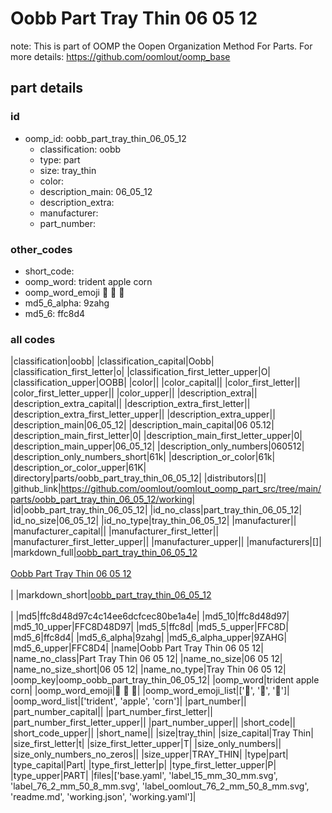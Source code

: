 # Oobb Part Tray Thin 06 05 12  

note: This is part of OOMP the Oopen Organization Method For Parts. For more details: https://github.com/oomlout/oomp_base

##  part details





### id
* oomp_id: oobb_part_tray_thin_06_05_12
  * classification: oobb
  * type: part
  * size: tray_thin
  * color: 
  * description_main: 06_05_12
  * description_extra: 
  * manufacturer: 
  * part_number: 

### other_codes
* short_code: 
* oomp_word: trident apple corn
* oomp_word_emoji :trident: :apple: :corn:
* md5_6_alpha: 9zahg
* md5_6: ffc8d4

### all codes 
|classification|oobb|
|classification_capital|Oobb|
|classification_first_letter|o|
|classification_first_letter_upper|O|
|classification_upper|OOBB|
|color||
|color_capital||
|color_first_letter||
|color_first_letter_upper||
|color_upper||
|description_extra||
|description_extra_capital||
|description_extra_first_letter||
|description_extra_first_letter_upper||
|description_extra_upper||
|description_main|06_05_12|
|description_main_capital|06 05.12|
|description_main_first_letter|0|
|description_main_first_letter_upper|0|
|description_main_upper|06_05_12|
|description_only_numbers|060512|
|description_only_numbers_short|61k|
|description_or_color|61k|
|description_or_color_upper|61K|
|directory|parts/oobb_part_tray_thin_06_05_12|
|distributors|[]|
|github_link|https://github.com/oomlout/oomlout_oomp_part_src/tree/main/parts/oobb_part_tray_thin_06_05_12/working|
|id|oobb_part_tray_thin_06_05_12|
|id_no_class|part_tray_thin_06_05_12|
|id_no_size|06_05_12|
|id_no_type|tray_thin_06_05_12|
|manufacturer||
|manufacturer_capital||
|manufacturer_first_letter||
|manufacturer_first_letter_upper||
|manufacturer_upper||
|manufacturers|[]|
|markdown_full|[oobb_part_tray_thin_06_05_12](https://github.com/oomlout/oomlout_oomp_part_src/tree/main/parts/oobb_part_tray_thin_06_05_12/working)<br>[](https://github.com/oomlout/oomlout_oomp_part_src/tree/main/parts/oobb_part_tray_thin_06_05_12/working)<br>[Oobb Part Tray Thin 06 05 12](https://github.com/oomlout/oomlout_oomp_part_src/tree/main/parts/oobb_part_tray_thin_06_05_12/working)<br><br>|
|markdown_short|[oobb_part_tray_thin_06_05_12](https://github.com/oomlout/oomlout_oomp_part_src/tree/main/parts/oobb_part_tray_thin_06_05_12/working)<br><br>|
|md5|ffc8d48d97c4c14ee6dcfcec80be1a4e|
|md5_10|ffc8d48d97|
|md5_10_upper|FFC8D48D97|
|md5_5|ffc8d|
|md5_5_upper|FFC8D|
|md5_6|ffc8d4|
|md5_6_alpha|9zahg|
|md5_6_alpha_upper|9ZAHG|
|md5_6_upper|FFC8D4|
|name|Oobb Part Tray Thin 06 05 12|
|name_no_class|Part Tray Thin 06 05 12|
|name_no_size|06 05 12|
|name_no_size_short|06 05 12|
|name_no_type|Tray Thin 06 05 12|
|oomp_key|oomp_oobb_part_tray_thin_06_05_12|
|oomp_word|trident apple corn|
|oomp_word_emoji|:trident: :apple: :corn:|
|oomp_word_emoji_list|[':trident:', ':apple:', ':corn:']|
|oomp_word_list|['trident', 'apple', 'corn']|
|part_number||
|part_number_capital||
|part_number_first_letter||
|part_number_first_letter_upper||
|part_number_upper||
|short_code||
|short_code_upper||
|short_name||
|size|tray_thin|
|size_capital|Tray Thin|
|size_first_letter|t|
|size_first_letter_upper|T|
|size_only_numbers||
|size_only_numbers_no_zeros||
|size_upper|TRAY_THIN|
|type|part|
|type_capital|Part|
|type_first_letter|p|
|type_first_letter_upper|P|
|type_upper|PART|
|files|['base.yaml', 'label_15_mm_30_mm.svg', 'label_76_2_mm_50_8_mm.svg', 'label_oomlout_76_2_mm_50_8_mm.svg', 'readme.md', 'working.json', 'working.yaml']|
